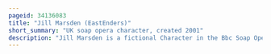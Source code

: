 ```yaml
---
pageid: 34136083
title: "Jill Marsden (EastEnders)"
short_summary: "UK soap opera character, created 2001"
description: "Jill Marsden is a fictional Character in the Bbc Soap Opera Eastenders played by sophie Stanton. She made her first Appearance on March 5 2001 investigating the Shooting of Phil Mitchell which was Part of the Whodunit Storyline who shot Phil? '. Marsden returned in 2002, 2003 and 2009. She returned on 5 January 2012 for her third whodunit Storyline, 'who's stalking Phil? ', departing four Months later on 10 May 2012. Marsden returned for two Episodes on 17 August 2012 to conclude the latter Storyline. In July 2015 she returned to do a Part of who killed lucy Beale? 'Whodunit Storyline."
---
```

